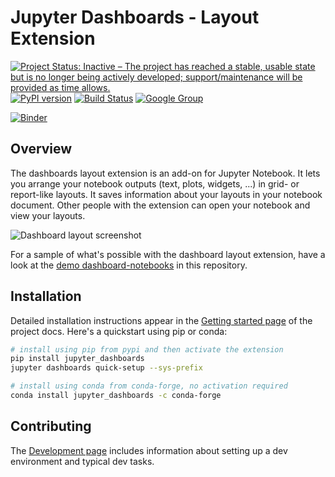 # Jupyter Dashboards - Layout Extension

[![Project Status: Inactive – The project has reached a stable, usable state but is no longer being actively developed; support/maintenance will be provided as time allows.](https://www.repostatus.org/badges/latest/inactive.svg)](https://www.repostatus.org/#inactive)
[![PyPI version](https://badge.fury.io/py/jupyter_dashboards.svg)](https://badge.fury.io/py/jupyter_dashboards) [![Build Status](https://travis-ci.org/jupyter/dashboards.svg?branch=master)](https://travis-ci.org/jupyter/dashboards) [![Google Group](https://img.shields.io/badge/-Google%20Group-lightgrey.svg)](https://groups.google.com/forum/#!forum/jupyter)

[![Binder](https://mybinder.org/badge.svg)](https://mybinder.org/v2/gh/ValRCS/dashboards/master)

## Overview

The dashboards layout extension is an add-on for Jupyter Notebook. It lets you
arrange your notebook outputs (text, plots, widgets, ...) in grid- or
report-like layouts. It saves information about your layouts in your notebook
document. Other people with the extension can open your notebook and view your
layouts.

![Dashboard layout screenshot](docs/source/_static/dashboards_intro.png)

For a sample of what's possible with the dashboard layout extension, have a look at the [demo dashboard-notebooks](etc/notebooks) in this repository.

## Installation

Detailed installation instructions appear in the [Getting started
page](http://jupyter-dashboards-layout.readthedocs.io/en/latest/getting-started.html)
of the project docs. Here's a quickstart using pip or conda:

```bash
# install using pip from pypi and then activate the extension
pip install jupyter_dashboards
jupyter dashboards quick-setup --sys-prefix

# install using conda from conda-forge, no activation required
conda install jupyter_dashboards -c conda-forge
```

## Contributing

The [Development
page](http://jupyter-dashboards-layout.readthedocs.io/en/latest/development.html)
includes information about setting up a dev environment and typical dev tasks.
